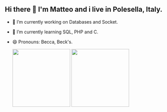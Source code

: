 ## Hi there 👋 I'm Matteo and i live in Polesella, Italy.

- 🔭 I’m currently working on Databases and Socket.
- 🌱 I’m currently learning SQL, PHP and C.
- 😄 Pronouns: Becca, Beck's.
  

  <img height=180 src="https://github-readme-stats.vercel.app/api?username=MatteoBeccari05&theme=merko"> <img height=180 src="https://github-readme-stats.vercel.app/api/top-langs?username=MatteoBeccari05&layout=compact&langs_count=8&card_width=320&theme=merko"> 


